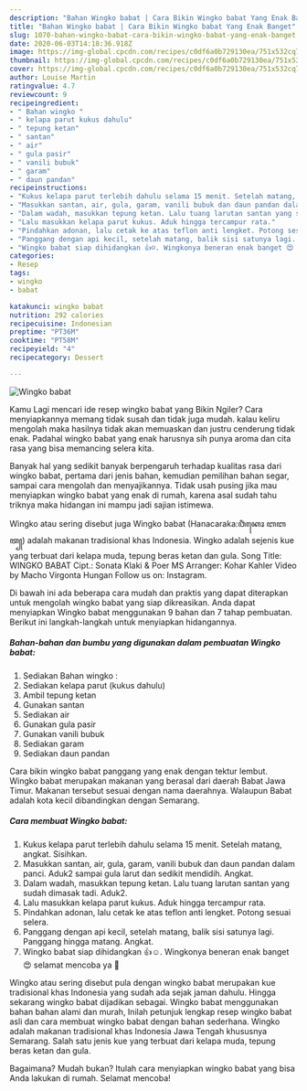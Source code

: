 ```yaml
---
description: "Bahan Wingko babat | Cara Bikin Wingko babat Yang Enak Banget"
title: "Bahan Wingko babat | Cara Bikin Wingko babat Yang Enak Banget"
slug: 1070-bahan-wingko-babat-cara-bikin-wingko-babat-yang-enak-banget
date: 2020-06-03T14:18:36.918Z
image: https://img-global.cpcdn.com/recipes/c0df6a0b729130ea/751x532cq70/wingko-babat-foto-resep-utama.jpg
thumbnail: https://img-global.cpcdn.com/recipes/c0df6a0b729130ea/751x532cq70/wingko-babat-foto-resep-utama.jpg
cover: https://img-global.cpcdn.com/recipes/c0df6a0b729130ea/751x532cq70/wingko-babat-foto-resep-utama.jpg
author: Louise Martin
ratingvalue: 4.7
reviewcount: 9
recipeingredient:
- " Bahan wingko "
- " kelapa parut kukus dahulu"
- " tepung ketan"
- " santan"
- " air"
- " gula pasir"
- " vanili bubuk"
- " garam"
- " daun pandan"
recipeinstructions:
- "Kukus kelapa parut terlebih dahulu selama 15 menit. Setelah matang, angkat. Sisihkan."
- "Masukkan santan, air, gula, garam, vanili bubuk dan daun pandan dalam panci. Aduk2 sampai gula larut dan sedikit mendidih. Angkat."
- "Dalam wadah, masukkan tepung ketan. Lalu tuang larutan santan yang sudah dimasak tadi. Aduk2."
- "Lalu masukkan kelapa parut kukus. Aduk hingga tercampur rata."
- "Pindahkan adonan, lalu cetak ke atas teflon anti lengket. Potong sesuai selera."
- "Panggang dengan api kecil, setelah matang, balik sisi satunya lagi. Panggang hingga matang. Angkat."
- "Wingko babat siap dihidangkan 👍☺. Wingkonya beneran enak banget 😍 selamat mencoba ya 🤗"
categories:
- Resep
tags:
- wingko
- babat

katakunci: wingko babat 
nutrition: 292 calories
recipecuisine: Indonesian
preptime: "PT36M"
cooktime: "PT58M"
recipeyield: "4"
recipecategory: Dessert

---
```



![Wingko babat](https://img-global.cpcdn.com/recipes/c0df6a0b729130ea/751x532cq70/wingko-babat-foto-resep-utama.jpg)

Kamu Lagi mencari ide resep wingko babat yang Bikin Ngiler? Cara menyiapkannya memang tidak susah dan tidak juga mudah. kalau keliru mengolah maka hasilnya tidak akan memuaskan dan justru cenderung tidak enak. Padahal wingko babat yang enak harusnya sih punya aroma dan cita rasa yang bisa memancing selera kita.

Banyak hal yang sedikit banyak berpengaruh terhadap kualitas rasa dari wingko babat, pertama dari jenis bahan, kemudian pemilihan bahan segar, sampai cara mengolah dan menyajikannya. Tidak usah pusing jika mau menyiapkan wingko babat yang enak di rumah, karena asal sudah tahu triknya maka hidangan ini mampu jadi sajian istimewa.

Wingko atau sering disebut juga Wingko babat (Hanacaraka:ꦮꦶꦁꦏꦺꦴ ꦧꦧꦠ꧀) adalah makanan tradisional khas Indonesia. Wingko adalah sejenis kue yang terbuat dari kelapa muda, tepung beras ketan dan gula. Song Title: WINGKO BABAT Cipt.: Sonata Klaki &amp; Poer MS Arranger: Kohar Kahler Video by Macho Virgonta Hungan Follow us on: Instagram.


Di bawah ini ada beberapa cara mudah dan praktis yang dapat diterapkan untuk mengolah wingko babat yang siap dikreasikan. Anda dapat menyiapkan Wingko babat menggunakan 9 bahan dan 7 tahap pembuatan. Berikut ini langkah-langkah untuk menyiapkan hidangannya.

<!--inarticleads1-->

##### Bahan-bahan dan bumbu yang digunakan dalam pembuatan Wingko babat:

1. Sediakan  Bahan wingko :
1. Sediakan  kelapa parut (kukus dahulu)
1. Ambil  tepung ketan
1. Gunakan  santan
1. Sediakan  air
1. Gunakan  gula pasir
1. Gunakan  vanili bubuk
1. Sediakan  garam
1. Sediakan  daun pandan


Cara bikin wingko babat panggang yang enak dengan tektur lembut. Wingko babat merupakan makanan yang berasal dari daerah Babat Jawa Timur. Makanan tersebut sesuai dengan nama daerahnya. Walaupun Babat adalah kota kecil dibandingkan dengan Semarang. 

<!--inarticleads2-->

##### Cara membuat Wingko babat:

1. Kukus kelapa parut terlebih dahulu selama 15 menit. Setelah matang, angkat. Sisihkan.
1. Masukkan santan, air, gula, garam, vanili bubuk dan daun pandan dalam panci. Aduk2 sampai gula larut dan sedikit mendidih. Angkat.
1. Dalam wadah, masukkan tepung ketan. Lalu tuang larutan santan yang sudah dimasak tadi. Aduk2.
1. Lalu masukkan kelapa parut kukus. Aduk hingga tercampur rata.
1. Pindahkan adonan, lalu cetak ke atas teflon anti lengket. Potong sesuai selera.
1. Panggang dengan api kecil, setelah matang, balik sisi satunya lagi. Panggang hingga matang. Angkat.
1. Wingko babat siap dihidangkan 👍☺. Wingkonya beneran enak banget 😍 selamat mencoba ya 🤗


Wingko atau sering disebut pula dengan wingko babat merupakan kue tradisional khas Indonesia yang sudah ada sejak jaman dahulu. Hingga sekarang wingko babat dijadikan sebagai. Wingko babat menggunakan bahan bahan alami dan murah, Inilah petunjuk lengkap resep wingko babat asli dan cara membuat wingko babat dengan bahan sederhana. Wingko adalah makanan tradisional khas Indonesia Jawa Tengah khususnya Semarang. Salah satu jenis kue yang terbuat dari kelapa muda, tepung beras ketan dan gula. 

Bagaimana? Mudah bukan? Itulah cara menyiapkan wingko babat yang bisa Anda lakukan di rumah. Selamat mencoba!
